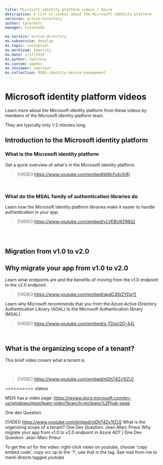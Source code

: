 ```yaml
---
title: Microsoft identity platform videos | Azure
description: A list of videos about the Microsoft identity platform
services: active-directory
author: tylermsft
manager: CelesteDG

ms.service: active-directory
ms.subservice: develop
ms.topic: conceptual
ms.workload: identity
ms.date: 1/17/2020
ms.author: twhitney
ms.custom: aaddev
ms.reviewer: jmprieur
ms.collection: M365-identity-device-management
---
```


# Microsoft identity platform videos

Learn more about the Microsoft identity platform from these videos by members of the Microsoft identity platform team.

They are typically only 1-2 minutes long.

## Introduction to the Microsoft identity platform

### What is the Microsoft identity platform

Get a quick overview of what's in the Microsoft identity platform.

> [!VIDEO https://www.youtube.com/embed/bNlcFuIo3r8]

<br/>

### What do the MSAL family of authentication libraries do

Learn how the Microsoft identity platform libraries make it easier to handle authentication in your app.

> [!VIDEO https://www.youtube.com/embed/yLVEBU9Z96Q]

<br/>


<br/>

## Migration from v1.0 to v2.0


## Why migrate your app from v1.0 to v2.0

Learn what endpoints are and the benefits of moving from the v1.0 endpoint to the v2.0 endpoint.

> [!VIDEO https://www.youtube.com/embed/qpdC45tZYDg?]

Learn why Microsoft recommends that you from the Azure Active Directory Authentication Library (ADAL) to the Microsoft Authentication library (MSAL).

> [!VIDEO https://www.youtube.com/embed/q-TDszj2O-44]

<br/>

## What is the organizing scope of a tenant?

This brief video covers what a tenant is.

<br/>

>[!VIDEO https://www.youtube.com/embed/mDhT4Zv1fZU]

========== videos

MSIX has a video page: https://review.docs.microsoft.com/en-us/windows/msix/team-video?branch=mcleans%2Fhub-page

One dev Question

[!VIDEO https://www.youtube.com/embed/mDhT4Zv1fZU]
What is the organizing scope of a tenant? One Dev Question: Jean-Marc Prieur
Why migrate your app from v1.0 to v2.0 endpoint in Azure AD? | One Dev Question: Jean-Marc Prieur


To get the url for the video: right-click video on youtube, choose 'copy embed code', copy src up to the '?', use that in the tag. See mail from me to markl directs tagged youtube
